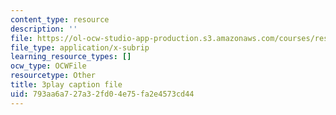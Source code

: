 ```yaml
---
content_type: resource
description: ''
file: https://ol-ocw-studio-app-production.s3.amazonaws.com/courses/res-18-009-learn-differential-equations-up-close-with-gilbert-strang-and-cleve-moler-fall-2015/793aa6a727a32fd04e75fa2e4573cd44_ZTNniGvY5IQ.srt
file_type: application/x-subrip
learning_resource_types: []
ocw_type: OCWFile
resourcetype: Other
title: 3play caption file
uid: 793aa6a7-27a3-2fd0-4e75-fa2e4573cd44
---
```


